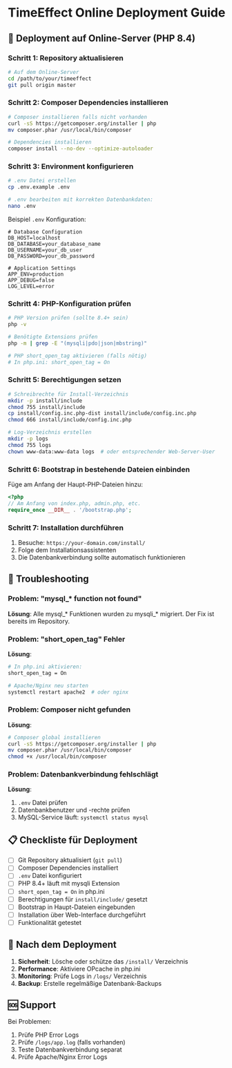 # TimeEffect Online Deployment Guide

## 🚀 Deployment auf Online-Server (PHP 8.4)

### Schritt 1: Repository aktualisieren
```bash
# Auf dem Online-Server
cd /path/to/your/timeeffect
git pull origin master
```

### Schritt 2: Composer Dependencies installieren
```bash
# Composer installieren falls nicht vorhanden
curl -sS https://getcomposer.org/installer | php
mv composer.phar /usr/local/bin/composer

# Dependencies installieren
composer install --no-dev --optimize-autoloader
```

### Schritt 3: Environment konfigurieren
```bash
# .env Datei erstellen
cp .env.example .env

# .env bearbeiten mit korrekten Datenbankdaten:
nano .env
```

Beispiel `.env` Konfiguration:
```env
# Database Configuration
DB_HOST=localhost
DB_DATABASE=your_database_name
DB_USERNAME=your_db_user
DB_PASSWORD=your_db_password

# Application Settings
APP_ENV=production
APP_DEBUG=false
LOG_LEVEL=error
```

### Schritt 4: PHP-Konfiguration prüfen
```bash
# PHP Version prüfen (sollte 8.4+ sein)
php -v

# Benötigte Extensions prüfen
php -m | grep -E "(mysqli|pdo|json|mbstring)"

# PHP short_open_tag aktivieren (falls nötig)
# In php.ini: short_open_tag = On
```

### Schritt 5: Berechtigungen setzen
```bash
# Schreibrechte für Install-Verzeichnis
mkdir -p install/include
chmod 755 install/include
cp install/config.inc.php-dist install/include/config.inc.php
chmod 666 install/include/config.inc.php

# Log-Verzeichnis erstellen
mkdir -p logs
chmod 755 logs
chown www-data:www-data logs  # oder entsprechender Web-Server-User
```

### Schritt 6: Bootstrap in bestehende Dateien einbinden
Füge am Anfang der Haupt-PHP-Dateien hinzu:
```php
<?php
// Am Anfang von index.php, admin.php, etc.
require_once __DIR__ . '/bootstrap.php';
```

### Schritt 7: Installation durchführen
1. Besuche: `https://your-domain.com/install/`
2. Folge dem Installationsassistenten
3. Die Datenbankverbindung sollte automatisch funktionieren

## 🔧 Troubleshooting

### Problem: "mysql_* function not found"
**Lösung**: Alle mysql_* Funktionen wurden zu mysqli_* migriert. Der Fix ist bereits im Repository.

### Problem: "short_open_tag" Fehler
**Lösung**: 
```bash
# In php.ini aktivieren:
short_open_tag = On

# Apache/Nginx neu starten
systemctl restart apache2  # oder nginx
```

### Problem: Composer nicht gefunden
**Lösung**:
```bash
# Composer global installieren
curl -sS https://getcomposer.org/installer | php
mv composer.phar /usr/local/bin/composer
chmod +x /usr/local/bin/composer
```

### Problem: Datenbankverbindung fehlschlägt
**Lösung**:
1. `.env` Datei prüfen
2. Datenbankbenutzer und -rechte prüfen
3. MySQL-Service läuft: `systemctl status mysql`

## 📋 Checkliste für Deployment

- [ ] Git Repository aktualisiert (`git pull`)
- [ ] Composer Dependencies installiert
- [ ] `.env` Datei konfiguriert
- [ ] PHP 8.4+ läuft mit mysqli Extension
- [ ] `short_open_tag = On` in php.ini
- [ ] Berechtigungen für `install/include/` gesetzt
- [ ] Bootstrap in Haupt-Dateien eingebunden
- [ ] Installation über Web-Interface durchgeführt
- [ ] Funktionalität getestet

## 🎯 Nach dem Deployment

1. **Sicherheit**: Lösche oder schütze das `/install/` Verzeichnis
2. **Performance**: Aktiviere OPcache in php.ini
3. **Monitoring**: Prüfe Logs in `/logs/` Verzeichnis
4. **Backup**: Erstelle regelmäßige Datenbank-Backups

## 🆘 Support

Bei Problemen:
1. Prüfe PHP Error Logs
2. Prüfe `/logs/app.log` (falls vorhanden)
3. Teste Datenbankverbindung separat
4. Prüfe Apache/Nginx Error Logs
